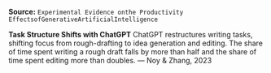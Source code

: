 **Source:** `Experimental Evidence onthe Productivity EffectsofGenerativeArtificialIntelligence`

**Task Structure Shifts with ChatGPT**
ChatGPT restructures writing tasks, shifting focus from rough-drafting to idea generation and editing. The share of time spent writing a rough draft falls by more than half and the share of time spent editing more than doubles. — Noy & Zhang, 2023
